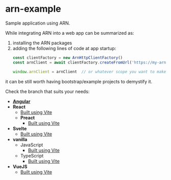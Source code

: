 # arn-example
Sample application using ARN.

While integrating ARN into a web app can be summarized as:
1. installing the ARN packages 
2. adding the following lines of code at app startup:
    ```js
    const clientFactory = new ArnHttpClientFactory()
    const arnClient = await clientFactory.createFromUrl('https://my-arn-server/myProject');
   
    window.arnClient = arnClient  // or whatever scope you want to make it available from 
    ```

it can be still worth having bootstrap/example projects to demystify it.

Check the branch that suits your needs:
- [**Angular**](https://github.com/Arianee/arn-example/tree/angular)
- **React**
  - [Built using Vite](https://github.com/Arianee/arn-example/tree/react_vite)
  - **Preact**
    - [Built using Vite](https://github.com/Arianee/arn-example/tree/preact_vite)
- **Svelte**
  - [Built using Vite](https://github.com/Arianee/arn-example/tree/svelte_vite)
- **vanilla**
  - JavaScript
    - [Built using Vite](https://github.com/Arianee/arn-example/tree/js_vite)
  - TypeScript
    - [Built using Vite](https://github.com/Arianee/arn-example/tree/ts_vite)
- **VueJS**
  - [Built using Vite](https://github.com/Arianee/arn-example/tree/vue_vite)
